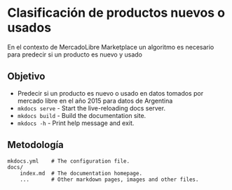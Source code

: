 # Clasificación de productos nuevos o usados

En el contexto de MercadoLibre Marketplace un algoritmo es necesario para predecir si un producto es nuevo y usado

## Objetivo

* Predecir si un producto es nuevo o usado en datos tomados por mercado libre en el año 2015 para datos de Argentina
* `mkdocs serve` - Start the live-reloading docs server.
* `mkdocs build` - Build the documentation site.
* `mkdocs -h` - Print help message and exit.

## Metodología

    mkdocs.yml    # The configuration file.
    docs/
        index.md  # The documentation homepage.
        ...       # Other markdown pages, images and other files.
